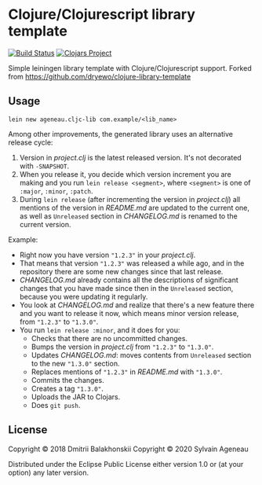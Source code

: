 # Clojure/Clojurescript library template

[![Build Status](https://api.travis-ci.org/ageneau/cljc-lib-template.svg?branch=master)](https://api.travis-ci.org/ageneau/cljc-lib-template)
[![Clojars Project](https://img.shields.io/clojars/v/ageneau.cljc-library/lein-template.svg)](https://clojars.org/ageneau.cljc-library/lein-template)

Simple leiningen library template with Clojure/Clojurescript support. Forked from https://github.com/dryewo/clojure-library-template

## Usage

    lein new ageneau.cljc-lib com.example/<lib_name>

Among other improvements, the generated library uses an alternative release cycle:

1. Version in _project.clj_ is the latest released version. It's not decorated with `-SNAPSHOT`.
2. When you release it, you decide which version increment you are making and you run `lein release <segment>`,
   where `<segment>` is one of `:major`, `:minor`, `:patch`.
3. During `lein release` (after incrementing the version in _project.clj_) all mentions of the version in _README.md_ are updated to the current one,
   as well as `Unreleased` section in _CHANGELOG.md_ is renamed to the current version.

Example:
- Right now you have version `"1.2.3"` in your _project.clj_.
- That means that version `"1.2.3"` was released a while ago, and in the repository there are some new changes since that last release.
- _CHANGELOG.md_ already contains all the descriptions of significant changes that you have made since then
  in the `Unreleased` section, because you were updating it regularly.
- You look at _CHANGELOG.md_ and realize that there's a new feature there and you want to release it now,
  which means minor version release, from `"1.2.3"` to `"1.3.0"`.
- You run `lein release :minor`, and it does for you:
  - Checks that there are no uncommitted changes.
  - Bumps the version in _project.clj_ from `"1.2.3"` to `"1.3.0"`.
  - Updates _CHANGELOG.md_: moves contents from `Unreleased` section to the new `"1.3.0"` section.
  - Replaces mentions of `"1.2.3"` in _README.md_ with `"1.3.0"`.
  - Commits the changes.
  - Creates a tag `"1.3.0"`.
  - Uploads the JAR to Clojars.
  - Does `git push`.

## License

Copyright © 2018 Dmitrii Balakhonskii
Copyright © 2020 Sylvain Ageneau

Distributed under the Eclipse Public License either version 1.0 or (at
your option) any later version.
